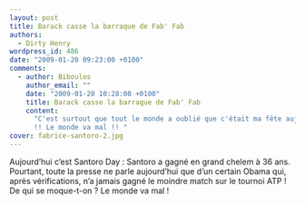 ```yaml
---
layout: post
title: Barack casse la barraque de Fab' Fab
authors:
  - Dirty Henry
wordpress_id: 486
date: "2009-01-20 09:23:00 +0100"
comments:
  - author: Biboulos
    author_email: ""
    date: "2009-01-20 10:28:00 +0100"
    title: Barack casse la barraque de Fab' Fab
    content:
      "C'est surtout que tout le monde a oublié que c'était ma fête aujourd'hui
      !! Le monde va mal !! "
cover: fabrice-santoro-2.jpg
---
```


Aujourd’hui c’est Santoro Day : Santoro a gagné en grand chelem à 36 ans.
Pourtant, toute la presse ne parle aujourd’hui que d’un certain Obama qui, après
vérifications, n’a jamais gagné le moindre match sur le tournoi ATP ! De qui se
moque-t-on ? Le monde va mal !
